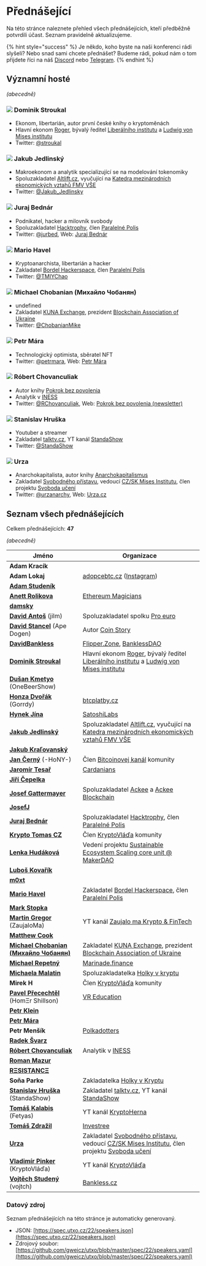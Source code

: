 # Přednášející

Na této stránce naleznete přehled všech přednášejících, kteří předběžně potvrdili účast. Seznam pravidelně aktualizujeme.

{% hint style="success" %}
Je někdo, koho byste na naši konferenci rádi slyšeli? Nebo snad sami chcete přednášet? Budeme rádi, pokud nám o tom přijdete říci na náš [Discord](https://discord.gg/5k9dEtVhnv) nebo [Telegram](https://t.me/utxoprague).
{% endhint %}

## Významní hosté

_(abecedně)_

### ![](https://spec.utxo.cz/22/photos/speakers/dominik-stroukal-sm.png) Dominik Stroukal

* Ekonom, libertarián, autor první české knihy o kryptoměnách
* Hlavní ekonom [Roger](https://www.roger.cz/), bývalý ředitel [Liberálního institutu](https://libinst.cz/) a [Ludwig von Mises institutu](https://www.mises.cz/)
* Twitter: [@stroukal](https://twitter.com/stroukal)

### ![](https://spec.utxo.cz/22/photos/speakers/jakub-jedlinsky-sm.png) Jakub Jedlinský

* Makroekonom a analytik specializující se na modelování tokenomiky
* Spoluzakladatel [Altlift.cz](https://altlift.cz), vyučující na [Katedra mezinárodních ekonomických vztahů FMV VŠE](https://kmev.vse.cz/)
* Twitter: [@Jakub_Jedlinsky](https://twitter.com/Jakub_Jedlinsky)

### ![](https://spec.utxo.cz/22/photos/speakers/juraj-bednar-sm.png) Juraj Bednár

* Podnikatel, hacker a milovník svobody
* Spoluzakladatel [Hacktrophy](https://hacktrophy.com/sk/), člen [Paralelné Polis](https://paralelnapolis.sk)
* Twitter: [@jurbed](https://twitter.com/jurbed), Web: [Juraj Bednár](https://juraj.bednar.io)

### ![](https://spec.utxo.cz/22/photos/speakers/mario-havel-sm.png) Mario Havel

* Kryptoanarchista, libertarián a hacker
* Zakladatel [Bordel Hackerspace](https://bordel.paralelnipolis.cz/#/), člen [Paralelní Polis](https://www.paralelnipolis.cz/)
* Twitter: [@TMIYChao](https://twitter.com/TMIYChao)

### ![](https://spec.utxo.cz/22/photos/speakers/michael-chobanian-sm.png) Michael Chobanian (Михайло Чобанян)

* undefined
* Zakladatel [KUNA Exchange](https://kuna.io/), prezident [Blockchain Association of Ukraine](https://bau.ai/)
* Twitter: [@ChobanianMike](https://twitter.com/ChobanianMike)

### ![](https://spec.utxo.cz/22/photos/speakers/petr-mara-sm.png) Petr Mára

* Technologický optimista, sběratel NFT
* Twitter: [@petrmara](https://twitter.com/petrmara), Web: [Petr Mára](https://www.petrmara.com)

### ![](https://spec.utxo.cz/22/photos/speakers/robert-chovanculiak-sm.png) Róbert Chovanculiak

* Autor knihy [Pokrok bez povolenia](https://libinst.cz/produkt/pokrok-bez-povolenia/)
* Analytik v [INESS](https://www.iness.sk)
* Twitter: [@RChovanculiak](https://twitter.com/RChovanculiak), Web: [Pokrok bez povolenia (newsletter)](https://robertchovanculiak.substack.com)

### ![](https://spec.utxo.cz/22/photos/speakers/stanislav-hruska-sm.png) Stanislav Hruška

* Youtuber a streamer
* Zakladatel [talktv.cz](https://www.talktv.cz/), YT kanál [StandaShow](https://www.youtube.com/c/StandaShow/videos)
* Twitter: [@StandaShow](https://twitter.com/StandaShow)

### ![](https://spec.utxo.cz/22/photos/speakers/urza-sm.png) Urza

* Anarchokapitalista, autor knihy [Anarchokapitalismus](https://kniha.urza.cz/)
* Zakladatel [Svobodného přístavu](https://pristav.urza.cz/), vedoucí [CZ/SK Mises Institutu](https://www.mises.cz/), člen projektu [Svoboda učení](https://www.svobodauceni.cz/)
* Twitter: [@urzanarchy](https://twitter.com/urzanarchy), Web: [Urza.cz](https://urza.cz)

## Seznam všech přednášejících

Celkem přednášejících: **47**

_(abecedně)_

| Jméno                                                                        | Organizace                                                                                                                                                                      |
| ---------------------------------------------------------------------------- | ------------------------------------------------------------------------------------------------------------------------------------------------------------------------------- |
| **Adam Kracík**                                                              |                                                                                                                                                                                 |
| **Adam Lokaj**                                                               | [adopcebtc.cz](https://www.adopcebtc.cz/) ([Instagram](https://www.instagram.com/adopcebitcoinu/))                                                                              |
| [**Adam Studeník**](https://twitter.com/adamstudenik)                        |                                                                                                                                                                                 |
| [**Anett Rolikova**](https://twitter.com/anettrolikova)                      | [Ethereum Magicians](https://ethereum-magicians.org/)                                                                                                                           |
| [**damsky**](https://twitter.com/CryptoDamSky)                               |                                                                                                                                                                                 |
| [**David Antoš**](https://twitter.com/jilm) (jilm)                           | Spoluzakladatel spolku [Pro euro](https://proeuro.cz)                                                                                                                           |
| [**David Stancel**](https://twitter.com/dave_stancel) (Ape Dogen)            | Autor [Coin Story](https://coinstory.tech/)                                                                                                                                     |
| [**DavidBankless**](https://twitter.com/davidbankless)                       | [Flipper.Zone](https://twitter.com/flipperzonenft), [BanklessDAO](https://www.bankless.community)                                                                               |
| [**Dominik Stroukal**](https://twitter.com/stroukal)                         | Hlavní ekonom [Roger](https://www.roger.cz/), bývalý ředitel [Liberálního institutu](https://libinst.cz/) a [Ludwig von Mises institutu](https://www.mises.cz/)                 |
| [**Dušan Kmetyo**](https://twitter.com/DusanKmetyo) (OneBeerShow)            |                                                                                                                                                                                 |
| [**Honza Dvořák**](https://twitter.com/_Honza_Dvorak) (Gorrdy)               | [btcplatby.cz](https://btcplatby.cz)                                                                                                                                            |
| [**Hynek Jína**](https://twitter.com/HynekJina)                              | [SatoshiLabs](https://satoshilabs.com/)                                                                                                                                         |
| [**Jakub Jedlinský**](https://twitter.com/Jakub_Jedlinsky)                   | Spoluzakladatel [Altlift.cz](https://altlift.cz), vyučující na [Katedra mezinárodních ekonomických vztahů FMV VŠE](https://kmev.vse.cz/)                                        |
| [**Jakub Kraľovanský**](https://twitter.com/Trader_20_)                      |                                                                                                                                                                                 |
| [**Jan Černý**](https://twitter.com/JanCerny) (-HoNY-)                       | Člen [Bitcoinovej kanál](https://bitcoinovejkanal.cz/) komunity                                                                                                                 |
| [**Jaromír Tesař**](https://twitter.com/JaromirTesar)                        | [Cardanians](https://cardanians.io/cs)                                                                                                                                          |
| [**Jiří Čepelka**](https://twitter.com/JiriCepelka)                          |                                                                                                                                                                                 |
| [**Josef Gattermayer**](https://twitter.com/jgattermayer)                    | Spoluzakladatel [Ackee](https://www.ackee.cz/) a [Ackee Blockchain](https://ackeeblockchain.com/)                                                                               |
| [**JosefJ**](https://twitter.com/JosefJ_)                                    |                                                                                                                                                                                 |
| [**Juraj Bednár**](https://twitter.com/jurbed)                               | Spoluzakladatel [Hacktrophy](https://hacktrophy.com/sk/), člen [Paralelné Polis](https://paralelnapolis.sk)                                                                     |
| [**Krypto Tomas CZ**](https://twitter.com/KryptoTomasCZ)                     | Člen [KryptoVláďa](https://www.kryptovlada.win) komunity                                                                                                                        |
| [**Lenka Hudáková**](https://twitter.com/LenklaH)                            | Vedení projektu [Sustainable Ecosystem Scaling core unit @ MakerDAO](https://ses.makerdao.network/)                                                                             |
| [**Luboš Kovařík**](https://twitter.com/stosujcz)                            |                                                                                                                                                                                 |
| [**m0xt**](https://twitter.com/m0xt_)                                        |                                                                                                                                                                                 |
| [**Mario Havel**](https://twitter.com/TMIYChao)                              | Zakladatel [Bordel Hackerspace](https://bordel.paralelnipolis.cz/#/), člen [Paralelní Polis](https://www.paralelnipolis.cz/)                                                    |
| [**Mark Stopka**](https://twitter.com/LiberalMark)                           |                                                                                                                                                                                 |
| [**Martin Gregor**](https://twitter.com/ZaujaloMa) (ZaujaloMa)               | YT kanál [Zaujalo ma Krypto & FinTech](https://www.youtube.com/channel/UCOn72OUpmWhnNuHl04qmRzg)                                                                                |
| [**Matthew Cook**](https://twitter.com/Matyas44Cook)                         |                                                                                                                                                                                 |
| [**Michael Chobanian (Михайло Чобанян)**](https://twitter.com/ChobanianMike) | Zakladatel [KUNA Exchange](https://kuna.io/), prezident [Blockchain Association of Ukraine](https://bau.ai/)                                                                    |
| [**Michael Repetný**](https://twitter.com/repetny)                           | [Marinade.finance](https://marinade.finance/)                                                                                                                                   |
| [**Michaela Malatin**](https://twitter.com/malatinmichaela)                  | Spoluzakladatelka [Holky v kryptu](https://holkyvkryptu.cz/)                                                                                                                    |
| **Mirek H**                                                                  | Člen [KryptoVláďa](https://www.kryptovlada.win) komunity                                                                                                                        |
| [**Pavel Přecechtěl**](https://twitter.com/homershillson) (HomΞr Shillson)   | [VR Education](https://vreducation.cz)                                                                                                                                          |
| [**Petr Klein**](https://twitter.com/kleinptr)                               |                                                                                                                                                                                 |
| [**Petr Mára**](https://twitter.com/petrmara)                                |                                                                                                                                                                                 |
| **Petr Menšík**                                                              | [Polkadotters](https://twitter.com/polkadotterss)                                                                                                                               |
| [**Radek Švarz**](https://twitter.com/radk)                                  |                                                                                                                                                                                 |
| [**Róbert Chovanculiak**](https://twitter.com/RChovanculiak)                 | Analytik v [INESS](https://www.iness.sk)                                                                                                                                        |
| [**Roman Mazur**](https://twitter.com/romanmazur)                            |                                                                                                                                                                                 |
| [**RΞSISTANCΞ**](https://twitter.com/reesistancee)                           |                                                                                                                                                                                 |
| **Soňa Parke**                                                               | Zakladatelka [Holky v Kryptu](https://holkyvkryptu.cz/)                                                                                                                         |
| [**Stanislav Hruška**](https://twitter.com/StandaShow) (StandaShow)          | Zakladatel [talktv.cz](https://www.talktv.cz/), YT kanál [StandaShow](https://www.youtube.com/c/StandaShow/videos)                                                              |
| [**Tomáš Kalabis**](https://twitter.com/hernakrypto) (Fetyas)                | YT kanál [KryptoHerna](https://www.youtube.com/channel/UCOgYjFqYfUnXo5DK9HceAMw)                                                                                                |
| [**Tomáš Zdražil**](https://twitter.com/investree_cz)                        | [Investree](https://investree.cz)                                                                                                                                               |
| [**Urza**](https://twitter.com/urzanarchy)                                   | Zakladatel [Svobodného přístavu](https://pristav.urza.cz/), vedoucí [CZ/SK Mises Institutu](https://www.mises.cz/), člen projektu [Svoboda učení](https://www.svobodauceni.cz/) |
| [**Vladimír Pinker**](https://twitter.com/KryptoVlada) (KryptoVláďa)         | YT kanál [KryptoVláďa](https://www.kryptovlada.win)                                                                                                                             |
| [**Vojtěch Studený**](https://twitter.com/0xVojtch) (vojtch)                 | [Bankless.cz](https://bankless.cz/)                                                                                                                                             |

### Datový zdroj

Seznam přednášejících na této stránce je automaticky generovaný.

* JSON: [https://spec.utxo.cz/22/speakers.json](https://spec.utxo.cz/22/speakers.json)
* Zdrojový soubor: [https://github.com/gweicz/utxo/blob/master/spec/22/speakers.yaml](https://github.com/gweicz/utxo/blob/master/spec/22/speakers.yaml)
